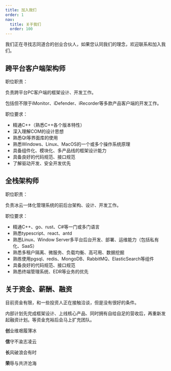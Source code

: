 ```yaml
---
title: 加入我们
order: 1
nav:
  title: 关于我们
  order: 100
---
```


我们正在寻找志同道合的创业合伙人，如果您认同我们的理念，欢迎联系和加入我们。


## 跨平台客户端架构师

职位职责：

负责跨平台PC客户端的框架设计、开发工作。

包括但不限于iMonitor、iDefender、iRecorder等多款产品客户端的开发工作。

职位要求：

- 精通C++（熟悉C++各个版本特性）
- 深入理解COM的设计思想
- 熟悉Qt等界面库的使用
- 熟悉Windows、Linux、MacOS的一个或多个操作系统原理
- 具备组件化、模块化、多产品线的框架设计能力
- 具备良好的代码规范、接口规范
- 了解驱动开发、安全开发优先

## 全栈架构师

职位职责：

负责冰云一体化管理系统的前后台架构、设计、开发工作。

职位要求：

- 精通C++、go、rust、C#等一门或多门语言
- 熟悉typescript、react、antd
- 熟悉Linux、Window Server多平台后台开发、部署、运维能力（包括私有化、SaaS）
- 熟悉多租户隔离、微服务、负载均衡、高可用、数据挖掘
- 熟练使用pgsql、redis、MongoDB、RabbitMQ、ElasticSearch等组件
- 具备良好的代码规范、接口规范
- 熟悉终端管理系统、EDR等业务的优先

## 关于资金、薪酬、融资

目前资金有限，和一些投资人正在接触洽谈，但是没有很好的条件。

内部计划先完成框架设计、上线核心产品、同时拥有自给自足的营收后，再重新发起融资计划。等资金充裕后会马上扩充团队。

**创**业维艰履薄冰 

**信**守不渝志凌云

**长**风破浪会有时

**荣**辱与共济沧海
